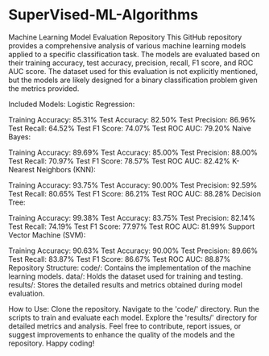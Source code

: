 # SuperVised-ML-Algorithms
 Machine Learning Model Evaluation Repository
This GitHub repository provides a comprehensive analysis of various machine learning models applied to a specific classification task. The models are evaluated based on their training accuracy, test accuracy, precision, recall, F1 score, and ROC AUC score. The dataset used for this evaluation is not explicitly mentioned, but the models are likely designed for a binary classification problem given the metrics provided.

Included Models:
Logistic Regression:

Training Accuracy: 85.31%
Test Accuracy: 82.50%
Test Precision: 86.96%
Test Recall: 64.52%
Test F1 Score: 74.07%
Test ROC AUC: 79.20%
Naive Bayes:

Training Accuracy: 89.69%
Test Accuracy: 85.00%
Test Precision: 88.00%
Test Recall: 70.97%
Test F1 Score: 78.57%
Test ROC AUC: 82.42%
K-Nearest Neighbors (KNN):

Training Accuracy: 93.75%
Test Accuracy: 90.00%
Test Precision: 92.59%
Test Recall: 80.65%
Test F1 Score: 86.21%
Test ROC AUC: 88.28%
Decision Tree:

Training Accuracy: 99.38%
Test Accuracy: 83.75%
Test Precision: 82.14%
Test Recall: 74.19%
Test F1 Score: 77.97%
Test ROC AUC: 81.99%
Support Vector Machine (SVM):

Training Accuracy: 90.63%
Test Accuracy: 90.00%
Test Precision: 89.66%
Test Recall: 83.87%
Test F1 Score: 86.67%
Test ROC AUC: 88.87%
Repository Structure:
code/: Contains the implementation of the machine learning models.
data/: Holds the dataset used for training and testing.
results/: Stores the detailed results and metrics obtained during model evaluation.

How to Use:
Clone the repository.
Navigate to the 'code/' directory.
Run the scripts to train and evaluate each model.
Explore the 'results/' directory for detailed metrics and analysis.
Feel free to contribute, report issues, or suggest improvements to enhance the quality of the models and the repository. Happy coding!




